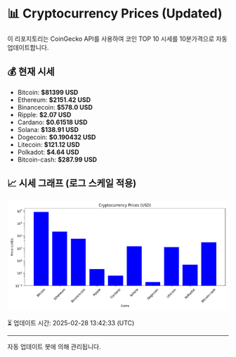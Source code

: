 
# 📊 Cryptocurrency Prices (Updated)

이 리포지토리는 CoinGecko API를 사용하여 코인 TOP 10 시세를 10분가격으로 자동 업데이트합니다.

## 💰 현재 시세
- Bitcoin: **$81399 USD**
- Ethereum: **$2151.42 USD**
- Binancecoin: **$578.0 USD**
- Ripple: **$2.07 USD**
- Cardano: **$0.61518 USD**
- Solana: **$138.91 USD**
- Dogecoin: **$0.190432 USD**
- Litecoin: **$121.12 USD**
- Polkadot: **$4.64 USD**
- Bitcoin-cash: **$287.99 USD**

## 📈 시세 그래프 (로그 스케일 적용)
![Crypto Prices](crypto_prices.png)

⏳ 업데이트 시간: 2025-02-28 13:42:33 (UTC)

---
자동 업데이트 봇에 의해 관리됩니다.
